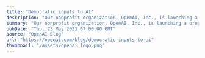 ```yaml
---
title: "Democratic inputs to AI"
description: "Our nonprofit organization, OpenAI, Inc., is launching a program to award ten $100,000 grants to fund experiments in setting up a democratic process for deciding what rules AI systems should follow, within the bounds defined by the law."
summary: "Our nonprofit organization, OpenAI, Inc., is launching a program to award ten $100,000 grants to fund experiments in setting up a democratic process for deciding what rules AI systems should follow, within the bounds defined by the law."
pubDate: "Thu, 25 May 2023 07:00:00 GMT"
source: "OpenAI Blog"
url: "https://openai.com/blog/democratic-inputs-to-ai"
thumbnail: "/assets/openai_logo.png"
---
```


